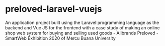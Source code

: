 # preloved-laravel-vuejs
An application project built using the Laravel programming language as the backend and Vue JS for the frontend with a case study of making an online shop web system for buying and selling used goods - Allbrands Preloved - SmartWeb Exhibition 2020 of Mercu Buana University
